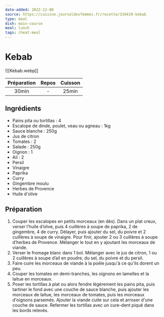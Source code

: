 ```yaml
---
date-added: 2022-12-08
source: https://cuisine.journaldesfemmes.fr/recette/319419-kebab
type: meal
dish: main-course
meal: lunch
tags: cheat-meal
---
```


# Kebab

![[Kebab.webp]]

| Préparation | Repos | Cuisson |
|:-----------:|:-----:|:-------:|
|    30min    |   -   |  25min  |

## Ingrédients

- Pains pita ou tortillas : 4
- Escalope de dinde, poulet, veau ou agneau : 1kg
- Sauce blanche : 250g
- Jus de citron
- Tomates : 2
- Salade : 250g
- Oignon : 1
- Ail : 2
- Persil
- Vinaigre
- Paprika
- Curry
- Gingembre moulu
- Herbes de Provence
- Huile d'olive

## Préparation

1. Couper les escalopes en petits morceaux (en dés). Dans un plat creux, verser l’huile d’olive, puis 4 cuillères à soupe de paprika, 2 de gingembre, 4 de curry. Délayer, puis ajouter du sel, du poivre et 2 cuillères à soupe de vinaigre. Pour finir, ajouter 2 ou 3 cuillères à soupe d’herbes de Provence. Mélanger le tout en y ajoutant les morceaux de viande.
2. Verser le fromage blanc dans 1 bol. Mélanger avec le jus de citron, 1 ou 2 cuillères à soupe d’ail en poudre, du sel, du poivre et du persil.
3. Faire cuire les morceaux de viande à la poêle jusqu'à ce qu'ils dorent un peu.
4. Couper les tomates en demi-tranches, les oignons en lamelles et la laitue en morceaux.
5. Poser les tortillas à plat ou alors fendre légèrement les pains pita, puis tartiner le fond avec une couche de sauce blanche, puis ajouter les morceaux de laitue, les morceaux de tomates, puis les morceaux d'oignons parsemés. Ajouter la viande cuite sur cela et arroser d'une couche de sauce. Refermer les tortillas avec un cure-dent piqué dans les bords relevés.
